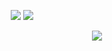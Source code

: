 ‎ ‎ ‎ ‎ ‎ ‎ ‎ ‎‎ ‎ ‎ ‎ ‎ ‎ ‎ ‎ ‎ ‎ ‎‎ ‎ ‎ ‎ ‎ ‎ ‎ ‎ ‎ ‎ ‎ ‎ [<img src="https://files.catbox.moe/fcpbix.png">](https://rentry.co/holyspawn) ‎ ‎ ‎ ‎ ‎ ‎ ‎‎‎ ‎ ‎ ‎ ‎ ‎ ‎ ‎ ‎ ‎ ‎ ‎ [<img src="https://files.catbox.moe/kbvdci.png">](https://2t.straw.page)

<p align="center">
  <img src="https://files.catbox.moe/fbkq2p.png">
</p>
<p align="center">
